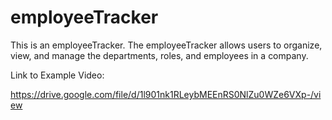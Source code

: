 # employeeTracker
This is an employeeTracker. The employeeTracker allows users to organize, view, and manage the departments, roles, and employees in a company.

Link to Example Video:

https://drive.google.com/file/d/1l901nk1RLeybMEEnRS0NlZu0WZe6VXp-/view